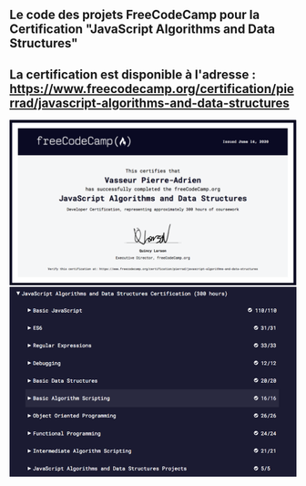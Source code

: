 ## Le code des projets FreeCodeCamp pour la Certification "JavaScript Algorithms and Data Structures" 
## La certification est disponible à l'adresse : https://www.freecodecamp.org/certification/pierrad/javascript-algorithms-and-data-structures
<img src="https://github.com/Pierrad/Programmation/blob/master/Javascript/FreeCodeCamp/Certification.png"> </img>
<img src = "https://github.com/Pierrad/Programmation/blob/master/Javascript/FreeCodeCamp/JS_Algo_FreeCodeCamp.png" ></img>
